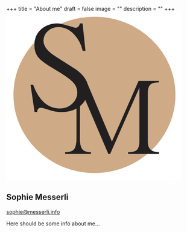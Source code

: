 +++
title = "About me"
draft = false
image = ""
description = ""
+++
![](bildschirmfoto-2023-04-27-um-18.57.26.png)

## Sophie Messerli

sophie@messerli.info

Here should be some info about me...